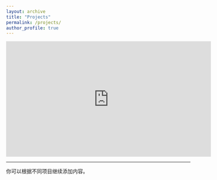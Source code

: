 ```yaml
---
layout: archive
title: "Projects"
permalink: /projects/
author_profile: true
---
```

<iframe width="560" height="315"
  src="https://www.youtube.com/embed/KDi4vzunNIY"
  title="YouTube video player"
  frameborder="0"
  allow="accelerometer; autoplay; clipboard-write; encrypted-media; gyroscope; picture-in-picture; web-share"
  allowfullscreen>
</iframe>


---

你可以根据不同项目继续添加内容。
